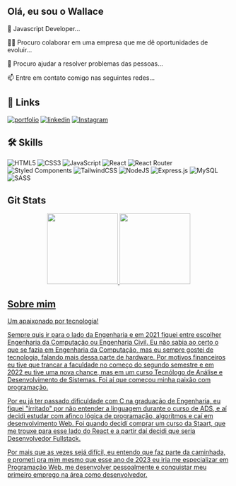 
## Olá, eu sou o Wallace

🧠 Javascript Developer...

👯‍♀️ Procuro colaborar em uma empresa que me dê oportunidades de evoluir...

🤔 Procuro ajudar a resolver problemas das pessoas...

📫 Entre em contato comigo nas seguintes redes...

## 🔗 Links
[![portfolio](https://img.shields.io/badge/my_portfolio-000?style=for-the-badge&logo=ko-fi&logoColor=white)](https://wallace027dev.vercel.app/)
[![linkedin](https://img.shields.io/badge/linkedin-0A66C2?style=for-the-badge&logo=linkedin&logoColor=white)](https://www.linkedin.com/in/wallace-dev/)
[![Instagram](https://img.shields.io/badge/Instagram-%23E4405F.svg?style=for-the-badge&logo=Instagram&logoColor=white)](https://www.instagram.com/wallace027dev/)

## 🛠 Skills
![HTML5](https://img.shields.io/badge/html5-%23E34F26.svg?style=for-the-badge&logo=html5&logoColor=white)
![CSS3](https://img.shields.io/badge/css3-%231572B6.svg?style=for-the-badge&logo=css3&logoColor=white)
![JavaScript](https://img.shields.io/badge/javascript-%23323330.svg?style=for-the-badge&logo=javascript&logoColor=%23F7DF1E)
![React](https://img.shields.io/badge/react-%2320232a.svg?style=for-the-badge&logo=react&logoColor=%2361DAFB)
![React Router](https://img.shields.io/badge/React_Router-CA4245?style=for-the-badge&logo=react-router&logoColor=white)
![Styled Components](https://img.shields.io/badge/styled--components-DB7093?style=for-the-badge&logo=styled-components&logoColor=white)
![TailwindCSS](https://img.shields.io/badge/tailwindcss-%2338B2AC.svg?style=for-the-badge&logo=tailwind-css&logoColor=white)
![NodeJS](https://img.shields.io/badge/node.js-6DA55F?style=for-the-badge&logo=node.js&logoColor=white)
![Express.js](https://img.shields.io/badge/express.js-%23404d59.svg?style=for-the-badge&logo=express&logoColor=%2361DAFB)
![MySQL](https://img.shields.io/badge/mysql-%2300f.svg?style=for-the-badge&logo=mysql&logoColor=white)
![SASS](https://img.shields.io/badge/SASS-hotpink.svg?style=for-the-badge&logo=SASS&logoColor=white)

## Git Stats
<div align="center">
  <a href="https://github.com/wallace027dev">
  <img height="160em" src="https://github-readme-stats.vercel.app/api?username=wallace027dev&show_icons=true&theme=tokyonight&include_all_commits=true&count_private=true"/>
  <img height="160em" src="https://github-readme-stats.vercel.app/api/top-langs/?username=wallace027dev&layout=compact&langs_count=7&theme=tokyonight"/>
</div>
  
## Sobre mim

Um apaixonado por tecnologia!

Sempre quis ir para o lado da Engenharia e em 2021 fiquei entre escolher Engenharia da Computação ou Engenharia Civil. Eu não sabia ao certo o que se fazia em Engenharia da Computação, mas eu sempre gostei de tecnologia, falando mais dessa parte de hardware. Por motivos financeiros eu tive que trancar a faculdade no começo do segundo semestre e em 2022 eu tive uma nova chance, mas em um curso Tecnólogo de Análise e Desenvolvimento de Sistemas. Foi aí que começou minha paixão com programação.

Por eu já ter passado dificuldade com C na graduação de Engenharia, eu fiquei "irritado" por não entender a linguagem durante o curso de ADS, e aí decidi estudar com afinco lógica de programação, algorítmos e caí em desenvolvimento Web. Foi quando decidí comprar um curso da Staart, que me trouxe para esse lado do React e a partir daí decidi que seria Desenvolvedor Fullstack.

Por mais que as vezes sejá difícil, eu entendo que faz parte da caminhada, e prometi pra mim mesmo que esse ano de 2023 eu iria me especializar em Programação Web, me desenvolver pessoalmente e conquistar meu primeiro emprego na área como desenvolvedor.
